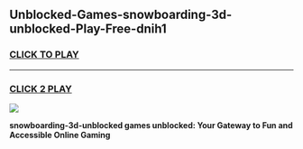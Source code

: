 
## Unblocked-Games-snowboarding-3d-unblocked-Play-Free-dnih1
<h3>
<a href="https://premium76.site?title=snowboarding-3d-unblocked&ref=18A1">CLICK TO PLAY</a></h3>
<hr>

<h3>
<a href="https://premium76.site?title=snowboarding-3d-unblocked&ref=18A1">CLICK 2 PLAY</a>
  
</h3>

<a href="https://premium76.site?title=snowboarding-3d-unblocked&ref=18A1"><img src="https://clearcache.store/games.png"></a>


**snowboarding-3d-unblocked games unblocked: Your Gateway to Fun and Accessible Online Gaming**

